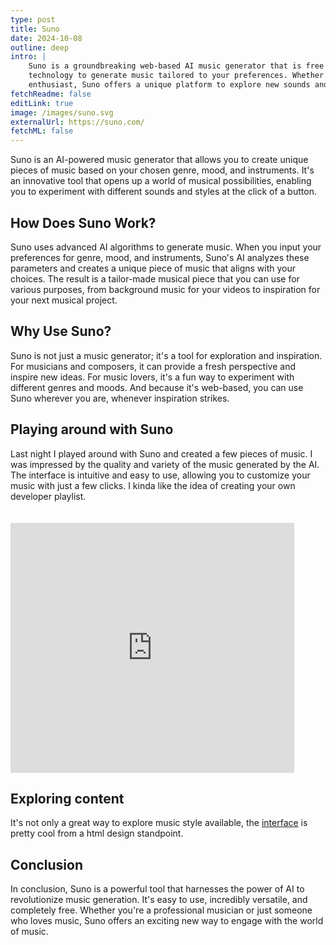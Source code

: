 ```yaml
---
type: post
title: Suno
date: 2024-10-08
outline: deep
intro: |
    Suno is a groundbreaking web-based AI music generator that is free to use. It leverages the latest advancements in AI
    technology to generate music tailored to your preferences. Whether you're a musician, composer, or simply a music
    enthusiast, Suno offers a unique platform to explore new sounds and ideas.
fetchReadme: false
editLink: true
image: /images/suno.svg
externalUrl: https://suno.com/
fetchML: false
---
```

<script setup>
 import ArticleItem from '/components/ArticleItem.vue';
 import ArticleFooter from '/components/ArticleFooter.vue';
</script>
<ArticleItem :frontmatter="$frontmatter"/>

Suno is an AI-powered music generator that allows you to create unique pieces of music based on your chosen genre, mood,
and instruments. It's an innovative tool that opens up a world of musical possibilities, enabling you to experiment with
different sounds and styles at the click of a button.

## How Does Suno Work?

Suno uses advanced AI algorithms to generate music. When you input your preferences for genre, mood, and instruments,
Suno's AI analyzes these parameters and creates a unique piece of music that aligns with your choices. The result is a
tailor-made musical piece that you can use for various purposes, from background music for your videos to inspiration
for your next musical project.

## Why Use Suno?

Suno is not just a music generator; it's a tool for exploration and inspiration. For musicians and composers, it can
provide a fresh perspective and inspire new ideas. For music lovers, it's a fun way to experiment with different genres
and moods. And because it's web-based, you can use Suno wherever you are, whenever inspiration strikes.

## Playing around with Suno

Last night I played around with Suno and created a few pieces of music. I was impressed by the quality and variety of
the music generated by the AI. The interface is intuitive and easy to use, allowing you to customize your music with
just a few clicks. I kinda like the idea of creating your own developer playlist.


<iframe width="90%" height="400" style="margin: 0; padding-top:15pt; auto; display: block;"
    src="http://www.youtube.com/embed/videoseries?list=PLSERDVdeUnOO8trXobBjzU3i9vKr3hlRa"
    title="YouTube video player" frameborder="0" 
    allow="accelerometer; autoplay; clipboard-write; encrypted-media; gyroscope; picture-in-picture; web-share" 
    referrerpolicy="strict-origin-when-cross-origin" allowfullscreen>
</iframe>

## Exploring content

It's not only a great way to explore music style available, the [interface](https://suno.com/explore)
is pretty cool from a html design standpoint.

## Conclusion

In conclusion, Suno is a powerful tool that harnesses the power of AI to revolutionize music generation. It's easy to
use, incredibly versatile, and completely free. Whether you're a professional musician or just someone who loves music,
Suno offers an exciting new way to engage with the world of music.

<ArticleFooter :frontmatter="$frontmatter"/>
